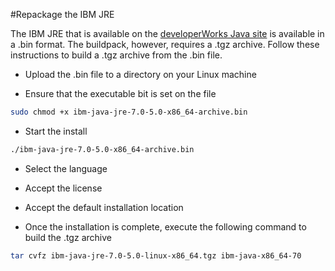 #Repackage the IBM JRE

The IBM JRE that is available on the [developerWorks Java site][] is available in a
.bin format. The buildpack, however, requires a .tgz archive. Follow these instructions to build a
.tgz archive from the .bin file.

* Upload the .bin file to a directory on your Linux machine

* Ensure that the executable bit is set on the file

```bash
sudo chmod +x ibm-java-jre-7.0-5.0-x86_64-archive.bin
```

* Start the install

```bash
./ibm-java-jre-7.0-5.0-x86_64-archive.bin
```

* Select the language

* Accept the license

* Accept the default installation location

* Once the installation is complete, execute the following command to build the .tgz archive

```bash
tar cvfz ibm-java-jre-7.0-5.0-linux-x86_64.tgz ibm-java-x86_64-70
```

[developerWorks Java site]: https://www.ibm.com/developerworks/java/jdk/